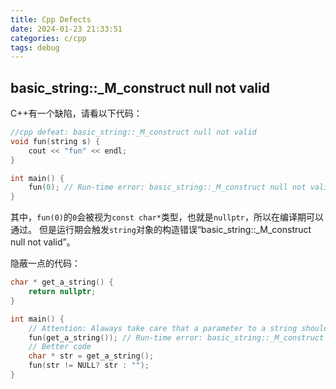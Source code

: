 ```yaml
---
title: Cpp Defects
date: 2024-01-23 21:33:51
categories: c/cpp
tags: debug
---
```


## basic_string::_M_construct null not valid

C++有一个缺陷，请看以下代码：

```cpp
//cpp defeat: basic_string::_M_construct null not valid
void fun(string s) {
    cout << "fun" << endl;
}

int main() {
    fun(0); // Run-time error: basic_string::_M_construct null not valid
}
```

其中，`fun(0)`的`0`会被视为`const char*`类型，也就是`nullptr`，所以在编译期可以通过。
但是运行期会触发`string`对象的构造错误“basic_string::_M_construct null not valid”。

隐蔽一点的代码：

```cpp
char * get_a_string() {
    return nullptr;
}

int main() {
    // Attention: Alaways take care that a parameter to a string should not be NULL!
    fun(get_a_string()); // Run-time error: basic_string::_M_construct null not valid
    // Better code
    char * str = get_a_string();
    fun(str != NULL? str : "");
}
```